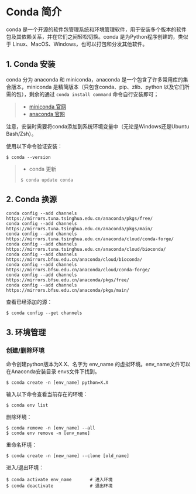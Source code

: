 # Conda 简介

conda 是一个开源的软件包管理系统和环境管理软件，用于安装多个版本的软件包及其依赖关系，并在它们之间轻松切换。conda 是为Python程序创建的，类似于 Linux、MacOS、Windows，也可以打包和分发其他软件。

## 1. Conda 安装

conda 分为 anaconda 和 miniconda，anaconda 是一个包含了许多常用库的集合版本，miniconda 是精简版本（只包含conda、pip、zlib、python 以及它们所需的包），剩余的通过 `conda install command` 命令自行安装即可；

> - [miniconda 官网](https://conda.io/miniconda.html)
> - [anaconda 官网](https://www.anaconda.com/download)

注意，安装时需要将conda添加到系统环境变量中（无论是Windows还是Ubuntu Bash/Zsh）。

使用以下命令验证安装：

```shell
$ conda --version
```

> - conda 更新
>
> ```shell
> $ conda update conda
> ```

## 2. Conda 换源

```shell
conda config --add channels https://mirrors.tuna.tsinghua.edu.cn/anaconda/pkgs/free/
conda config --add channels https://mirrors.tuna.tsinghua.edu.cn/anaconda/pkgs/main/
conda config --add channels https://mirrors.tuna.tsinghua.edu.cn/anaconda/cloud/conda-forge/
conda config --add channels https://mirrors.tuna.tsinghua.edu.cn/anaconda/cloud/bioconda/
conda config --add channels https://mirrors.bfsu.edu.cn/anaconda/cloud/bioconda/
conda config --add channels https://mirrors.bfsu.edu.cn/anaconda/cloud/conda-forge/
conda config --add channels https://mirrors.bfsu.edu.cn/anaconda/pkgs/free/
conda config --add channels https://mirrors.bfsu.edu.cn/anaconda/pkgs/main/
```

查看已经添加的源：

```shell
$ conda config --get channels
```

## 3. 环境管理

### 创建/删除环境

命令创建python版本为X.X、名字为 env_name 的虚拟环境。env_name文件可以在Anaconda安装目录 envs文件下找到。

```shell
$ conda create -n [env_name] python=X.X
```

输入以下命令查看当前存在的环境：

```shell
$ conda env list
```

删除环境：

```shell
$ conda remove -n [env_name] --all
$ conda env remove -n [env_name]
```

重命名环境：

```shell
$ conda create -n [new_name] --clone [old_name]
```

进入/退出环境：

```shell
$ conda activate env_name  		# 进入环境
$ conda deactivate				# 退出环境
```

